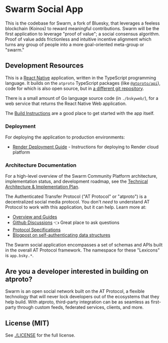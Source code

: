 # Swarm Social App

This is the codebase for Swarm, a fork of Bluesky, that leverages a feeless blockchain (Koinos) to reward meaningful contributions. Swarm will be the first application to leverage "proof of value"; a social consensus algorithm. Proof of value adds frictionless and intuitive incentive alignment which turns any group of people into a more goal-oriented meta-group or "swarm." 

## Development Resources

This is a [React Native](https://reactnative.dev/) application, written in the TypeScript programming language. It builds on the `atproto` TypeScript packages (like [`@atproto/api`](https://www.npmjs.com/package/@atproto/api)), code for which is also open source, but in [a different git repository](https://github.com/bluesky-social/atproto).

There is a small amount of Go language source code (in `./bskyweb/`), for a web service that returns the React Native Web application.

The [Build Instructions](./docs/build.md) are a good place to get started with the app itself.

### Deployment

For deploying the application to production environments:

- [Render Deployment Guide](./docs/render-deployment.md) - Instructions for deploying to Render cloud platform

### Architecture Documentation

For a high-level overview of the Swarm Community Platform architecture, implementation status, and development roadmap, see the [Technical Architecture & Implementation Plan](.cursor/architecture/swarm-technical-architecture.md).

The Authenticated Transfer Protocol ("AT Protocol" or "atproto") is a decentralized social media protocol. You don't *need* to understand AT Protocol to work with this application, but it can help. Learn more at:

- [Overview and Guides](https://atproto.com/guides/overview)
- [Github Discussions](https://github.com/bluesky-social/atproto/discussions) 👈 Great place to ask questions
- [Protocol Specifications](https://atproto.com/specs/atp)
- [Blogpost on self-authenticating data structures](https://bsky.social/about/blog/3-6-2022-a-self-authenticating-social-protocol)

The Swarm social application encompasses a set of schemas and APIs built in the overall AT Protocol framework. The namespace for these "Lexicons" is `app.bsky.*`.

## Are you a developer interested in building on atproto?

Swarm is an open social network built on the AT Protocol, a flexible technology that will never lock developers out of the ecosystems that they help build. With atproto, third-party integration can be as seamless as first-party through custom feeds, federated services, clients, and more.

## License (MIT)

See [./LICENSE](./LICENSE) for the full license.
